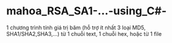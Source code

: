 # mahoa_RSA_SA1-...-using_C#-
1 chương trình tính giá trị băm (hỗ trợ ít nhất 3 loại MD5, SHA1/SHA2,SHA3,...) từ 1 chuỗi text, 1 chuỗi hex, hoặc từ 1 file
